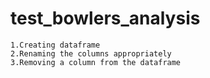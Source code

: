 # test_bowlers_analysis
    1.Creating dataframe
    2.Renaming the columns appropriately
    3.Removing a column from the dataframe
